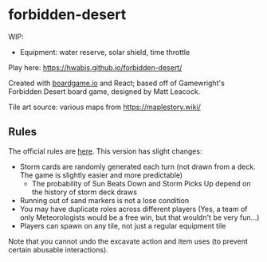 # forbidden-desert
WIP:
* Equipment: water reserve, solar shield, time throttle

Play here: https://hwabis.github.io/forbidden-desert/

Created with [boardgame.io](https://boardgame.io/) and React; based off of Gamewright's Forbidden Desert board game, designed by Matt Leacock.

Tile art source: various maps from https://maplestory.wiki/

## Rules
The official rules are [here](https://www.gamewright.com/gamewright/pdfs/Rules/ForbiddenDesertTM-RULES.pdf). This version has slight changes:

* Storm cards are randomly generated each turn (not drawn from a deck. The game is slightly easier and more predictable)
  * The probability of Sun Beats Down and Storm Picks Up depend on the history of storm deck draws
* Running out of sand markers is not a lose condition
* You may have duplicate roles across different players (Yes, a team of only Meteorologists would be a free win, but that wouldn't be very fun...)
* Players can spawn on any tile, not just a regular equipment tile

Note that you cannot undo the excavate action and item uses (to prevent certain abusable interactions).
